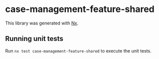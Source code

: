 # case-management-feature-shared

This library was generated with [Nx](https://nx.dev).

## Running unit tests

Run `nx test case-management-feature-shared` to execute the unit tests.
